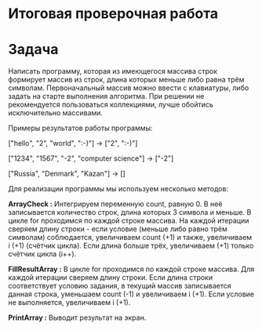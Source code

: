 # Итоговая проверочная работа

# Задача

Написать программу, которая из имеющегося массива строк формирует массив из строк, длина которых меньше либо равна трём символам. Первоначальный массив можно ввести с клавиатуры, либо задать на старте выполнения алгоритма. При решении не рекомендуется пользоваться коллекциями, лучше обойтись исключительно массивами.

Примеры результатов работы программы:

["hello", "2", "world", ":-)"] -> ["2", ":-)"]

["1234", "1567", "-2", "computer science"] -> ["-2"]

["Russia", "Denmark", "Kazan"] -> []


Для реализации программы мы используем несколько методов:

**ArrayCheck :**
Интегрируем переменную count, равную 0. В неё записывается количество строк, длина которых 3 символа и меньше.
В цикле for проходимся по каждой строке массива. На каждой итерации сверяем длину строки - если условие (меньше либо равно трём символам) соблюдается, увеличиваем count (+1) и также, увеличиваем i (+1) (счётчик цикла). Если длина больше трёх, увеличиваем (+1) только счётчик цикла (i++).

**FillResultArray :** 
В цикле for проходимся по каждой строке массива. Для каждой итерации сверяем длину строки. Если длина строки соответствует условию задания, в текущий массив записывается данная строка, уменьшаем count (-1) и увеличиваем i (+1). Если условие не выполняется, увеличиваем i (+1).


**PrintArray :**  Выводит результат на экран.
